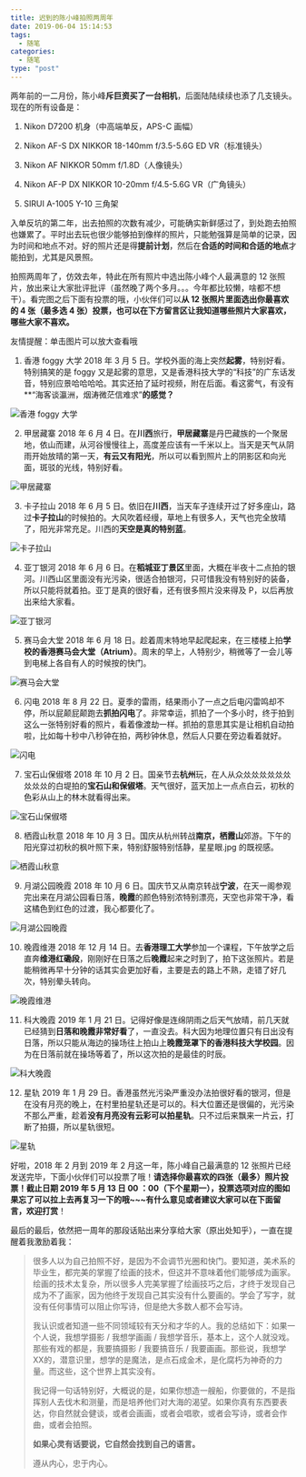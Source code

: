 ```yaml
---
title: 迟到的陈小峰拍照两周年
date: 2019-06-04 15:14:53
tags:
  - 随笔
categories:
  - 随笔
type: "post"
---
```

两年前的一二月份，陈小峰**斥巨资买了一台相机**，后面陆陆续续也添了几支镜头。现在的所有设备是：


1. Nikon D7200 机身（中高端单反，APS-C 画幅）

2. Nikon AF-S DX NIKKOR 18-140mm f/3.5-5.6G ED VR（标准镜头）

3. Nikon AF NIKKOR 50mm f/1.8D（人像镜头）

4. Nikon AF-P DX NIKKOR 10-20mm f/4.5-5.6G VR（广角镜头）

5. SIRUI A-1005 Y-10 三角架


入单反坑的第二年，出去拍照的次数有减少，可能确实新鲜感过了，到处跑去拍照也嫌累了。平时出去玩也很少能够拍到像样的照片，只能勉强算是简单的记录，因为时间和地点不对。好的照片还是得**提前计划**，然后在**合适的时间和合适的地点**才能拍到，尤其是风景照。

拍照两周年了，仿效去年，特此在所有照片中选出陈小峰个人最满意的 12 张照片，放出来让大家批评批评（虽然晚了两个多月。。。今年都比较懒，啥都不想干）。看完图之后下面有投票的哦，小伙伴们可以**从 12 张照片里面选出你最喜欢的 4 张（最多选 4 张）投票，也可以在下方留言区让我知道哪些照片大家喜欢，哪些大家不喜欢。**

<!-- more -->

友情提醒：单击图片可以放大查看哦


1. 香港 foggy 大学
2018 年 3 月 5 日。学校外面的海上突然**起雾**，特别好看。特别搞笑的是 foggy 又是起雾的意思，又是香港科技大学的“科技”的广东话发音，特别应景哈哈哈哈。其实还拍了延时视频，附在后面。看这雾气，有没有**“海客谈瀛洲，烟涛微茫信难求”**的感觉？**

![香港 foggy 大学](/uploads/2019/candidate1.jpg)

2. 甲居藏寨
2018 年 6 月 4 日。在**川西**旅行，**甲居藏寨**是丹巴藏族的一个聚居地，依山而建，从河谷慢慢往上，高度差应该有一千米以上。当天是天气从阴雨开始放晴的第一天，**有云又有阳光**，所以可以看到照片上的阴影区和向光面，斑驳的光线，特别好看。

![甲居藏寨](/uploads/2019/candidate2.jpg)

3. 卡子拉山
2018 年 6 月 5 日。依旧在**川西**，当天车子连续开过了好多座山，路过**卡子拉山**的时候拍的。大风吹着经缦，草地上有很多人，天气也完全放晴了，阳光非常充足。川西的**天空是真的特别蓝**。

![卡子拉山](/uploads/2019/candidate3.jpg)

4. 亚丁银河
2018 年 6 月 6 日。在**稻城亚丁景区**里面，大概在半夜十二点拍的银河。川西山区里面没有光污染，很适合拍银河，只可惜我没有特别好的装备，所以只能将就着拍。亚丁是真的很好看，还有很多照片没来得及 P，以后再放出来给大家看。

![亚丁银河](/uploads/2019/candidate4.jpg)

5. 赛马会大堂
2018 年 6 月 18 日。趁着周末特地早起爬起来，在三楼楼上拍**学校的香港赛马会大堂（Atrium）**。周末的早上，人特别少，稍微等了一会儿等到电梯上各自有人的时候按的快门。

![赛马会大堂](/uploads/2019/candidate5.jpg)

6. 闪电
2018 年 8 月 22 日。夏季的雷雨，结果雨小了一点之后电闪雷鸣却不停，所以屁颠屁颠跑去**抓拍闪电**了。非常幸运，抓拍了一个多小时，终于拍到这么一张特别好看的照片，看着像渡劫一样。抓拍的意思其实是让相机自动拍啦，比如每十秒中八秒钟在拍，两秒钟休息，然后人只要在旁边看着就好。

![闪电](/uploads/2019/candidate6.jpg)

7. 宝石山保俶塔
2018 年 10 月 2 日。国亲节去**杭州**玩，在人从众𠈌𠈌𠈌𠈌𠈌𠈌𠈌𠈌𠈌的白堤拍的**宝石山和保俶塔**。天气很好，蓝天加上一点点白云，初秋的色彩从山上的林木就看得出来。

![宝石山保俶塔](/uploads/2019/candidate7.jpg)

8. 栖霞山秋意
2018 年 10 月 3 日。国庆从杭州转战**南京，栖霞山**郊游。下午的阳光穿过初秋的枫叶照下来，特别舒服特别恬静，星星眼.jpg 的既视感。

![栖霞山秋意](/uploads/2019/candidate8.jpg)

9. 月湖公园晚霞
2018 年 10 月 6 日。国庆节又从南京转战**宁波**，在天一阁参观完出来在月湖公园看日落，**晚霞**的颜色特别浓特别漂亮，天空也非常干净，看这橘色到红色的过渡，我心都要化了。

![月湖公园晚霞](/uploads/2019/candidate9.jpg)

10. 晚霞维港
2018 年 12 月 14 日。去**香港理工大学**参加一个课程，下午放学之后直奔**维港红磡段**，刚刚好在日落之后**晚霞**起来之时到了，拍下这张照片。若是能稍微再早十分钟的话其实会更加好看，主要是去的路上不熟，走错了好几次，特别晕头转向。

![晚霞维港](/uploads/2019/candidate10.jpg)

11. 科大晚霞
2019 年 1 月 21 日。记得好像是连绵阴雨之后天气放晴，前几天就已经猜到**日落和晚霞非常好看**了，一直没去。科大因为地理位置只有日出没有日落，所以只能从海边的操场往上拍山上**晚霞笼罩下的香港科技大学校园**。因为在日落前就在操场等着了，所以这次拍的是最佳的时辰。

![科大晚霞](/uploads/2019/candidate11.jpg)

12. 星轨
2019 年 1 月 29 日。香港虽然光污染严重没办法拍很好看的银河，但是在没有月亮的晚上，在村里拍星轨还是可以的。科大位置还是很偏的，光污染不那么严重，趁着**没有月亮没有云彩可以拍星轨**。只不过后来飘来一片云，打断了拍摄，所以星轨很短。

![星轨](/uploads/2019/candidate12.jpg)


好啦，2018 年 2 月到 2019 年 2 月这一年，陈小峰自己最满意的 12 张照片已经发送完毕，下面小伙伴们可以投票了哦！**请选择你最喜欢的四张（最多）照片投票！**截止日期 2019 年 5 月 13 日 00 ：00（下个星期一），投票选项对应的图如果忘了可以拉上去再复习一下的哦~~~有什么意见或者建议大家可以在**下面留言，欢迎打赏**！

最后的最后，依然把一周年的那段话贴出来分享给大家（原出处知乎），一直在提醒着我激励着我：

> 很多人以为自己拍照不好，是因为不会调节光圈和快门。要知道，美术系的毕业生，都完美的掌握了绘画的技术，但这并不意味着他们能够成为画家。绘画的技术太复杂，所以很多人完美掌握了绘画技巧之后，才终于发现自己成为不了画家，因为他终于发现自己其实没有什么要画的。学会了写字，就没有任何事情可以阻止你写诗，但是绝大多数人都不会写诗。
> 
> 我认识或者知道一些不同领域较有天分和才华的人。我的总结如下：如果一个人说，我想学摄影 / 我想学画画 / 我想学音乐，基本上，这个人就没戏。那些有戏的都是，我要搞摄影 / 我要搞音乐 / 我要画画。那些说，我想学XX的，潜意识里，想学的是魔法，是点石成金术，是化腐朽为神奇的力量。而这些，这个世界上其实没有。
> 
> 我记得一句话特别好，大概说的是，如果你想造一艘船，你要做的，不是指挥别人去伐木和测量，而是培养他们对大海的渴望。如果你真有东西要表达，你自然就会健谈，或者会画画，或者会唱歌，或者会写诗，或者会作曲，或者会拍照。
> 
> **如果心灵有话要说，它自然会找到自己的语言。**
> 
> 遵从内心，忠于内心。
